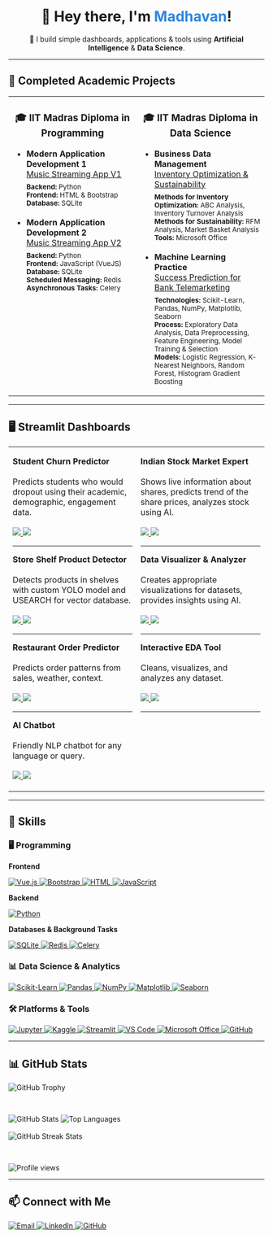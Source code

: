 <div align="center">
  <h1>👋 Hey there, I'm <span style="color:#2e86de;">Madhavan</span>!</h1>
  <p>
      🤖 I build simple dashboards, applications & tools using <b>Artificial Intelligence</b> & <b>Data Science</b>.<br>
  </p>
  <hr>
</div>

## 🚀 Completed Academic Projects

<table>
  <tr>
    <td valign="top" width="50%">
      <h3 align="center">🎓 IIT Madras Diploma in Programming</h3>
      <ul>
        <li>
          <b>Modern Application Development 1</b><br>
          <a href="https://github.com/maddyrm994/mad1_proj">Music Streaming App V1</a><br>
          <sub>
            <b>Backend:</b> Python <br>
            <b>Frontend:</b> HTML & Bootstrap <br>
            <b>Database:</b> SQLite <br>
          </sub>
        </li>
        <br>
        <li>
          <b>Modern Application Development 2</b><br>
          <a href="https://github.com/maddyrm994/mad2_proj">Music Streaming App V2</a><br>
          <sub>
            <b>Backend:</b> Python <br>
            <b>Frontend:</b> JavaScript (VueJS) <br>
            <b>Database:</b> SQLite <br>
            <b>Scheduled Messaging:</b> Redis <br>
            <b>Asynchronous Tasks:</b> Celery <br>
          </sub>
        </li>
      </ul>
    </td>
    <td valign="top" width="50%">
      <h3 align="center">🎓 IIT Madras Diploma in Data Science</h3>
      <ul>
        <li>
          <b>Business Data Management</b><br>
          <a href="https://github.com/maddyrm994/bdm_proj">Inventory Optimization & Sustainability</a><br>
          <sub>
            <b>Methods for Inventory Optimization:</b> ABC Analysis, Inventory Turnover Analysis<br>
            <b>Methods for Sustainability:</b> RFM Analysis, Market Basket Analysis<br>
            <b>Tools:</b> Microsoft Office
          </sub>
        </li>
        <br>
        <li>
          <b>Machine Learning Practice</b><br>
          <a href="https://github.com/maddyrm994/mlp_proj">Success Prediction for Bank Telemarketing</a><br>
          <sub>
            <b>Technologies:</b> Scikit-Learn, Pandas, NumPy, Matplotlib, Seaborn<br>
            <b>Process:</b> Exploratory Data Analysis, Data Preprocessing, Feature Engineering, Model Training & Selection<br>
            <b>Models:</b> Logistic Regression, K-Nearest Neighbors, Random Forest, Histogram Gradient Boosting
          </sub>
        </li>
      </ul>
    </td>
  </tr>
</table>

<hr>

## 🖥️ Streamlit Dashboards

<table>
  <tr>
    <!-- Left Column: 4 Projects -->
    <td valign="top" width="50%">
      <p>
        <strong>Student Churn Predictor</strong><br><br>
        Predicts students who would dropout using their academic, demographic, engagement data.<br><br>
        <a href="https://github.com/maddyrm994/student-churn-predictor">
          <img src="https://img.shields.io/badge/Repo-808080?style=for-the-badge&logo=github"/>
        </a>
        <a href="https://student-churn-predictor.streamlit.app">
          <img src="https://img.shields.io/badge/Live%20App-FF4B4B?style=for-the-badge&logo=streamlit&logoColor=white"/>
        </a>
      </p>
      <hr>
      <p>
        <strong>Store Shelf Product Detector</strong><br><br>
        Detects products in shelves with custom YOLO model and USEARCH for vector database.<br><br>
        <a href="https://github.com/maddyrm994/store-shelf-product-detector">
          <img src="https://img.shields.io/badge/Repo-808080?style=for-the-badge&logo=github"/>
        </a>
        <a href="https://store-shelf-object-detector.streamlit.app">
          <img src="https://img.shields.io/badge/Live%20App-FF4B4B?style=for-the-badge&logo=streamlit&logoColor=white"/>
        </a>
      </p>
      <hr>
      <p>
        <strong>Restaurant Order Predictor</strong><br><br>
        Predicts order patterns from sales, weather, context.<br><br>
        <a href="https://github.com/maddyrm994/restaurant-order-predictor">
          <img src="https://img.shields.io/badge/Repo-808080?style=for-the-badge&logo=github"/>
        </a>
        <a href="https://restaurant-order-predictor.streamlit.app">
          <img src="https://img.shields.io/badge/Live%20App-FF4B4B?style=for-the-badge&logo=streamlit&logoColor=white"/>
        </a>
      </p>
      <hr>
      <p>
        <strong>AI Chatbot</strong><br><br>
        Friendly NLP chatbot for any language or query.<br><br>
        <a href="https://github.com/maddyrm994/maddys-chatbot">
          <img src="https://img.shields.io/badge/Repo-808080?style=for-the-badge&logo=github"/>
        </a>
        <a href="https://maddys-chatbot.streamlit.app">
          <img src="https://img.shields.io/badge/Live%20App-FF4B4B?style=for-the-badge&logo=streamlit&logoColor=white"/>
        </a>
      </p>
    </td>
    <!-- Right Column: 3 Projects -->
    <td valign="top" width="50%">
      <p>
        <strong>Indian Stock Market Expert</strong><br><br>
        Shows live information about shares, predicts trend of the share prices, analyzes stock using AI.<br><br>
        <a href="https://github.com/maddyrm994/indian-stock-market-expert">
          <img src="https://img.shields.io/badge/Repo-808080?style=for-the-badge&logo=github"/>
        </a>
        <a href="https://indian-stock-market-expert.streamlit.app">
          <img src="https://img.shields.io/badge/Live%20App-FF4B4B?style=for-the-badge&logo=streamlit&logoColor=white"/>
        </a>
      </p>
      <hr>
      <p>
        <strong>Data Visualizer & Analyzer</strong><br><br>
        Creates appropriate visualizations for datasets, provides insights using AI.<br><br>
        <a href="https://github.com/maddyrm994/data-visualization-analyzer">
          <img src="https://img.shields.io/badge/Repo-808080?style=for-the-badge&logo=github"/>
        </a>
        <a href="https://data-visualization-analyzer.streamlit.app">
          <img src="https://img.shields.io/badge/Live%20App-FF4B4B?style=for-the-badge&logo=streamlit&logoColor=white"/>
        </a>
      </p>
      <hr>
      <p>
        <strong>Interactive EDA Tool</strong><br><br>
        Cleans, visualizes, and analyzes any dataset.<br><br>
        <a href="https://github.com/maddyrm994/interactive-eda-tool">
          <img src="https://img.shields.io/badge/Repo-808080?style=for-the-badge&logo=github"/>
        </a>
        <a href="https://interactive-eda-tool.streamlit.app/">
          <img src="https://img.shields.io/badge/Live%20App-FF4B4B?style=for-the-badge&logo=streamlit&logoColor=white"/>
        </a>
      </p>
      <hr>
    </td>
  </tr>
</table>

<hr>

## 🌟 Skills

### 🖥️ Programming

**Frontend**
<p>
  <a href="https://vuejs.org/" target="_blank">
    <img src="https://img.shields.io/badge/Vue.js-4FC08D?style=for-the-badge&logo=vue.js&logoColor=white" alt="Vue.js"/>
  </a>
  <a href="https://getbootstrap.com/" target="_blank">
    <img src="https://img.shields.io/badge/Bootstrap-7952B3?style=for-the-badge&logo=bootstrap&logoColor=white" alt="Bootstrap"/>
  </a>
  <a href="https://developer.mozilla.org/en-US/docs/Web/HTML" target="_blank">
    <img src="https://img.shields.io/badge/HTML-E34F26?style=for-the-badge&logo=html5&logoColor=white" alt="HTML"/>
  </a>
  <a href="https://developer.mozilla.org/en-US/docs/Web/JavaScript" target="_blank">
    <img src="https://img.shields.io/badge/JavaScript-F7DF1E?style=for-the-badge&logo=javascript&logoColor=black" alt="JavaScript"/>
  </a>
</p>

**Backend**
<p>
  <a href="https://www.python.org/" target="_blank">
    <img src="https://img.shields.io/badge/Python-3776AB?style=for-the-badge&logo=python&logoColor=white" alt="Python"/>
  </a>
</p>

**Databases & Background Tasks**
<p>
  <a href="https://www.sqlite.org/" target="_blank">
    <img src="https://img.shields.io/badge/SQLite-003B57?style=for-the-badge&logo=sqlite&logoColor=white" alt="SQLite"/>
  </a>
  <a href="https://redis.io/" target="_blank">
    <img src="https://img.shields.io/badge/Redis-DC382D?style=for-the-badge&logo=redis&logoColor=white" alt="Redis"/>
  </a>
  <a href="https://docs.celeryq.dev/en/stable/" target="_blank">
    <img src="https://img.shields.io/badge/Celery-37814A?style=for-the-badge&logo=celery&logoColor=white" alt="Celery"/>
  </a>
</p>

### 📊 Data Science & Analytics

<p>
  <a href="https://scikit-learn.org/" target="_blank">
    <img src="https://img.shields.io/badge/Scikit--Learn-F7931E?style=for-the-badge&logo=scikit-learn&logoColor=white" alt="Scikit-Learn"/>
  </a>
  <a href="https://pandas.pydata.org/" target="_blank">
    <img src="https://img.shields.io/badge/Pandas-150458?style=for-the-badge&logo=pandas&logoColor=white" alt="Pandas"/>
  </a>
  <a href="https://numpy.org/" target="_blank">
    <img src="https://img.shields.io/badge/NumPy-013243?style=for-the-badge&logo=numpy&logoColor=white" alt="NumPy"/>
  </a>
  <a href="https://matplotlib.org/" target="_blank">
    <img src="https://img.shields.io/badge/Matplotlib-11557C?style=for-the-badge&logo=matplotlib&logoColor=white" alt="Matplotlib"/>
  </a>
  <a href="https://seaborn.pydata.org/" target="_blank">
    <img src="https://img.shields.io/badge/Seaborn-2A2A2A?style=for-the-badge&logo=seaborn&logoColor=white" alt="Seaborn"/>
  </a>
</p>

### 🛠️ Platforms & Tools

<p>
  <a href="https://jupyter.org/" target="_blank">
    <img src="https://img.shields.io/badge/Jupyter-F37626?style=for-the-badge&logo=jupyter&logoColor=white" alt="Jupyter"/>
  </a>
  <a href="https://www.kaggle.com/" target="_blank">
    <img src="https://img.shields.io/badge/Kaggle-20BEFF?style=for-the-badge&logo=kaggle&logoColor=white" alt="Kaggle"/>
  </a>
  <a href="https://streamlit.io/" target="_blank">
    <img src="https://img.shields.io/badge/Streamlit-FF4B4B?style=for-the-badge&logo=streamlit&logoColor=white" alt="Streamlit"/>
  </a>
  <a href="https://code.visualstudio.com/" target="_blank">
    <img src="https://img.shields.io/badge/VS%20Code-007ACC?style=for-the-badge&logo=visual-studio-code&logoColor=white" alt="VS Code"/>
  </a>
  <a href="https://www.microsoft.com/en-us/microsoft-365/" target="_blank">
    <img src="https://img.shields.io/badge/Microsoft%20Office-D83B01?style=for-the-badge&logo=microsoft-office&logoColor=white" alt="Microsoft Office"/>
  </a>
  <a href="https://github.com/" target="_blank">
    <img src="https://img.shields.io/badge/GitHub-181717?style=for-the-badge&logo=github&logoColor=white" alt="GitHub"/>
  </a>
</p>

<hr>

## 📊 GitHub Stats

<p>
  <img src="https://github-profile-trophy.vercel.app/?username=maddyrm994&theme=flat&margin-w=10" alt="GitHub Trophy"/>
</p>
<br>
<p>
  <img src="https://github-readme-stats.vercel.app/api?username=maddyrm994&show_icons=true&count_private=true&hide=issues&theme=radical" alt="GitHub Stats"/>
  <img src="https://github-readme-stats.vercel.app/api/top-langs/?username=maddyrm994&hide=Jupyter%20Notebook,css,html&layout=compact&theme=radical" alt="Top Languages"/>
  <br><br>
  <img src="https://github-readme-streak-stats.herokuapp.com?user=maddyrm994&theme=radical" alt="GitHub Streak Stats"/>
</p>
<br>
<p>
  <img src="https://komarev.com/ghpvc/?username=maddyrm994&style=for-the-badge" alt="Profile views"/>
</p>

<hr>

## 📫 Connect with Me

<p>
  <a href="mailto:maddyrm994@gmail.com">
    <img src="https://img.shields.io/badge/Email-D14836?style=for-the-badge&logo=gmail&logoColor=white" alt="Email"/>
  </a>
  <a href="https://linkedin.com/in/madhavan-r-mohan-62b9601b2" target="_blank">
    <img src="https://img.shields.io/badge/LinkedIn-0077B5?style=for-the-badge&logo=linkedin&logoColor=white" alt="LinkedIn"/>
  </a>
  <a href="https://github.com/maddyrm994" target="_blank">
    <img src="https://img.shields.io/badge/GitHub-808080?style=for-the-badge&logo=github&logoColor=white" alt="GitHub"/>
  </a>
</p>
